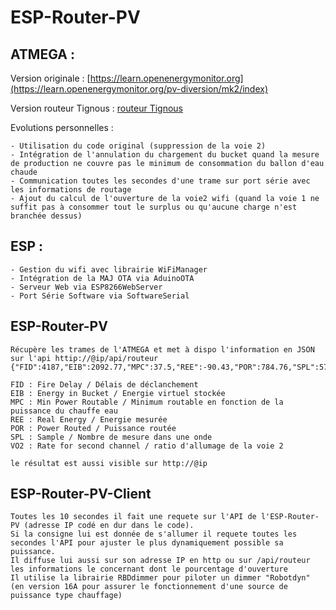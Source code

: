 # ESP-Router-PV
## ATMEGA :

Version originale : [https://learn.openenergymonitor.org](https://learn.openenergymonitor.org/pv-diversion/mk2/index)

Version routeur Tignous : [routeur Tignous](https://forum-photovoltaique.fr/viewtopic.php?f=110&t=40512&sid=59bafdce37acdfd6e16334a939181397)
	
Evolutions personnelles :

	- Utilisation du code original (suppression de la voie 2)
	- Intégration de l'annulation du chargement du bucket quand la mesure de production ne couvre pas le minimum de consommation du ballon d'eau chaude
	- Communication toutes les secondes d'une trame sur port série avec les informations de routage
	- Ajout du calcul de l'ouverture de la voie2 wifi (quand la voie 1 ne suffit pas à consommer tout le surplus ou qu'aucune charge n'est branchée dessus)
	
## ESP :

	- Gestion du wifi avec librairie WiFiManager
	- Intégration de la MAJ OTA via AduinoOTA
	- Serveur Web via ESP8266WebServer
	- Port Série Software via SoftwareSerial
	
##	ESP-Router-PV 
	Récupère les trames de l'ATMEGA et met à dispo l'information en JSON sur l'api httip://@ip/api/routeur
	{"FID":4187,"EIB":2092.77,"MPC":37.5,"REE":-90.43,"POR":784.76,"SPL":57,"VO2":0}}

	FID : Fire Delay / Délais de déclanchement
	EIB : Energy in Bucket / Energie virtuel stockée
	MPC : Min Power Routable / Minimum routable en fonction de la puissance du chauffe eau
	REE : Real Energy / Energie mesurée
	POR : Power Routed / Puissance routée
	SPL : Sample / Nombre de mesure dans une onde
	VO2 : Rate for second channel / ratio d'allumage de la voie 2

	le résultat est aussi visible sur http://@ip
	
## ESP-Router-PV-Client

	Toutes les 10 secondes il fait une requete sur l'API de l'ESP-Router-PV (adresse IP codé en dur dans le code).
	Si la consigne lui est donnée de s'allumer il requete toutes les secondes l'API pour ajuster le plus dynamiquement possible sa puissance.
	Il diffuse lui aussi sur son adresse IP en http ou sur /api/routeur les informations le concernant dont le pourcentage d'ouverture
	Il utilise la librairie RBDdimmer pour piloter un dimmer "Robotdyn" (en version 16A pour assurer le fonctionnement d'une source de puissance type chauffage) 
